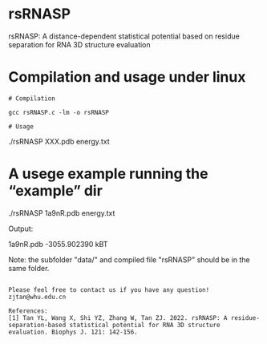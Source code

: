 
# rsRNASP

rsRNASP: A distance-dependent statistical potential based on residue separation for RNA 3D structure evaluation

# Compilation and usage under linux

```
# Compilation

gcc rsRNASP.c -lm -o rsRNASP

# Usage
```
./rsRNASP XXX.pdb  energy.txt

# A usege example running the “example” dir

 ./rsRNASP 1a9nR.pdb  energy.txt

 Output:
   
 1a9nR.pdb     -3055.902390 kBT
 
Note: the subfolder "data/" and compiled file "rsRNASP" should be in the same folder.
```

Please feel free to contact us if you have any question!
zjtan@whu.edu.cn

References:
[1] Tan YL, Wang X, Shi YZ, Zhang W, Tan ZJ. 2022. rsRNASP: A residue-separation-based statistical potential for RNA 3D structure evaluation. Biophys J. 121: 142-156.
